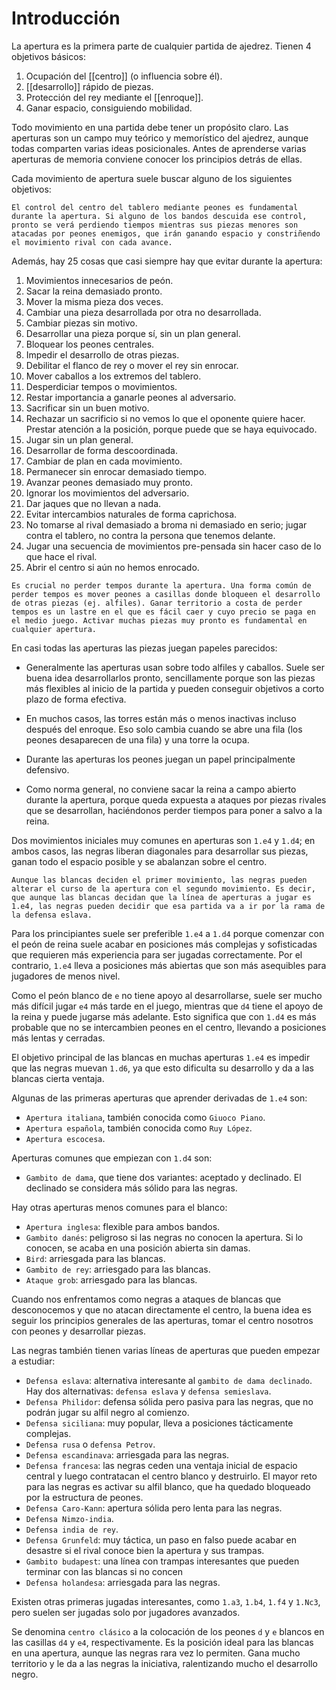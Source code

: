 # Introducción
La apertura es la primera parte de cualquier partida de ajedrez. Tienen 4 objetivos básicos:

1. Ocupación del [[centro]] (o influencia sobre él).  
2. [[desarrollo]] rápido de piezas.  
3. Protección del rey mediante el [[enroque]].
4. Ganar espacio, consiguiendo mobilidad.

Todo movimiento en una partida debe tener un propósito claro. Las aperturas son un campo muy teórico y memorístico del ajedrez, aunque todas comparten varias ideas posicionales. Antes de aprenderse varias aperturas de memoria conviene conocer los principios detrás de ellas.

Cada movimiento de apertura suele buscar alguno de los siguientes objetivos: 

```
El control del centro del tablero mediante peones es fundamental durante la apertura. Si alguno de los bandos descuida ese control, pronto se verá perdiendo tiempos mientras sus piezas menores son atacadas por peones enemigos, que irán ganando espacio y constriñendo el movimiento rival con cada avance.
```

Además, hay 25 cosas que casi siempre hay que evitar durante la apertura:

1. Movimientos innecesarios de peón.
2. Sacar la reina demasiado pronto.
3. Mover la misma pieza dos veces.
4. Cambiar una pieza desarrollada por otra no desarrollada.
5. Cambiar piezas sin motivo.
6. Desarrollar una pieza porque sí, sin un plan general.
7. Bloquear los peones centrales.
8. Impedir el desarrollo de otras piezas.
9. Debilitar el flanco de rey o mover el rey sin enrocar.
10. Mover caballos a los extremos del tablero.
11. Desperdiciar tempos o movimientos.
12. Restar importancia a ganarle peones al adversario.
13. Sacrificar sin un buen motivo.
14. Rechazar un sacrificio si no vemos lo que el oponente quiere hacer. Prestar atención a la posición, porque puede que se haya equivocado.
15. Jugar sin un plan general.
16. Desarrollar de forma descoordinada.
17. Cambiar de plan en cada movimiento.
18. Permanecer sin enrocar demasiado tiempo.
19. Avanzar peones demasiado muy pronto.
20. Ignorar los movimientos del adversario.
21. Dar jaques que no llevan a nada.
22. Evitar intercambios naturales de forma caprichosa.
23. No tomarse al rival demasiado a broma ni demasiado en serio; jugar contra el tablero, no contra la persona que tenemos delante.
24. Jugar una secuencia de movimientos pre-pensada sin hacer caso de lo que hace el rival.
25. Abrir el centro si aún no hemos enrocado.

```
Es crucial no perder tempos durante la apertura. Una forma común de perder tempos es mover peones a casillas donde bloqueen el desarrollo de otras piezas (ej. alfiles). Ganar territorio a costa de perder tempos es un lastre en el que es fácil caer y cuyo precio se paga en el medio juego. Activar muchas piezas muy pronto es fundamental en cualquier apertura.
```

En casi todas las aperturas las piezas juegan papeles parecidos: 

- Generalmente las aperturas usan sobre todo alfiles y caballos. Suele ser buena idea desarrollarlos pronto, sencillamente porque son las piezas más flexibles al inicio de la partida y pueden conseguir objetivos a corto plazo de forma efectiva.

- En muchos casos, las torres están más o menos inactivas incluso después del enroque. Eso solo cambia cuando se abre una fila (los peones desaparecen de una fila) y una torre la ocupa. 

- Durante las aperturas los peones juegan un papel principalmente defensivo.

- Como norma general, no conviene sacar la reina a campo abierto durante la apertura, porque queda expuesta a ataques por piezas rivales que se desarrollan, haciéndonos perder tiempos para poner a salvo a la reina.

Dos movimientos iniciales muy comunes en aperturas son `1.e4` y `1.d4`; en ambos casos, las negras liberan diagonales para desarrollar sus piezas, ganan todo el espacio posible y se abalanzan sobre el centro.

```
Aunque las blancas deciden el primer movimiento, las negras pueden alterar el curso de la apertura con el segundo movimiento. Es decir, que aunque las blancas decidan que la línea de aperturas a jugar es 1.e4, las negras pueden decidir que esa partida va a ir por la rama de la defensa eslava.
```

Para los principiantes suele ser preferible `1.e4` a `1.d4` porque comenzar con el peón de reina suele acabar en posiciones más complejas y sofisticadas que requieren más experiencia para ser jugadas correctamente. Por el contrario, `1.e4` lleva a posiciones más abiertas que son más asequibles para jugadores de menos nivel.

Como el peón blanco de `e` no tiene apoyo al desarrollarse, suele ser mucho más difícil jugar `e4` más tarde en el juego, mientras que `d4` tiene el apoyo de la reina y puede jugarse más adelante.  Esto significa que con `1.d4` es más probable que no se intercambien peones en el centro, llevando a posiciones más lentas y cerradas.

El objetivo principal de las blancas en muchas aperturas `1.e4` es impedir que las negras muevan `1.d6`, ya que esto dificulta su desarrollo y da a las blancas cierta ventaja. 

Algunas de las primeras aperturas que aprender derivadas de `1.e4` son:

- `Apertura italiana`, también conocida como `Giuoco Piano`.
- `Apertura española`, también conocida como `Ruy López`.
- `Apertura escocesa`.

Aperturas comunes que empiezan con `1.d4` son:

- `Gambito de dama`, que tiene dos variantes: aceptado y declinado. El declinado se considera más sólido para las negras.

Hay otras aperturas menos comunes para el blanco:

- `Apertura inglesa`: flexible para ambos bandos.
- `Gambito danés`: peligroso si las negras no conocen la apertura. Si lo conocen, se acaba en una posición abierta sin damas.
- `Bird`: arriesgada para las blancas.
- `Gambito de rey`: arriesgado para las blancas.
- `Ataque grob`: arriesgado para las blancas.

Cuando nos enfrentamos como negras a ataques de blancas que desconocemos y que no atacan directamente el centro, la buena idea es seguir los principios generales de las aperturas, tomar el centro nosotros con peones y desarrollar piezas.

Las negras también tienen varias líneas de aperturas que pueden empezar a estudiar:

- `Defensa eslava`: alternativa interesante al `gambito de dama declinado`. Hay dos alternativas: `defensa eslava` y `defensa semieslava`.
- `Defensa Philidor`: defensa sólida pero pasiva para las negras, que no podrán jugar su alfil negro al comienzo.
- `Defensa siciliana`: muy popular, lleva a posiciones tácticamente complejas.
- `Defensa rusa` o `defensa Petrov`. 
- `Defensa escandinava`: arriesgada para las negras. 
- `Defensa francesa`: las negras ceden una ventaja inicial de espacio central y luego contratacan el centro blanco y destruirlo. El mayor reto para las negras es activar su alfil blanco, que ha quedado bloqueado por la estructura de peones.
- `Defensa Caro-Kann`: apertura sólida pero lenta para las negras.
- `Defensa Nimzo-india`.
- `Defensa india de rey`.
- `Defensa Grunfeld`: muy táctica, un paso en falso puede acabar en desastre si el rival conoce bien la apertura y sus trampas.
- `Gambito budapest`: una línea con trampas interesantes que pueden terminar con las blancas si no concen 
- `Defensa holandesa`: arriesgada para las negras.

Existen otras primeras jugadas interesantes, como `1.a3`, `1.b4`, `1.f4` y `1.Nc3`, pero suelen ser  jugadas solo por jugadores avanzados.

Se denomina `centro clásico` a la colocación de los peones `d` y `e` blancos en las casillas `d4` y `e4`, respectivamente. Es la posición ideal para las blancas en una apertura, aunque las negras rara vez lo permiten. Gana mucho territorio y le da a las negras la iniciativa, ralentizando mucho el desarrollo negro.

